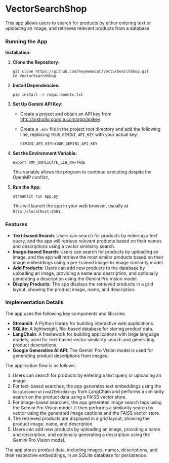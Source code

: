 # VectorSearchShop

This app allows users to search for products by either entering text or uploading an image, and retrieves relevant products from a database

### Running the App

**Installation:**

1.  **Clone the Repository:**

    ```
    git clone https://github.com/heymeowcat/VectorSearchShop.git
    cd VectorSearchShop
    ```

2.  **Install Dependencies:**

    ```
    pip install -r requirements.txt
    ```

3.  **Set Up Gemini API Key:**

    - Create a project and obtain an API key from http://aistudio.google.com/app/apikey:
    - Create a `.env` file in the project root directory and add the following line, replacing `YOUR_GEMINI_API_KEY` with your actual key:

      ```
      GEMINI_API_KEY=YOUR_GEMINI_API_KEY
      ```

4.  **Set the Environment Variable:**

    ```
    export KMP_DUPLICATE_LIB_OK=TRUE
    ```

    This variable allows the program to continue executing despite the OpenMP conflict,

5.  **Run the App:**

    ```
    streamlit run app.py
    ```

    This will launch the app in your web browser, usually at `http://localhost:8501`.

### **Features**

- **Text-based Search**: Users can search for products by entering a text query, and the app will retrieve relevant products based on their names and descriptions using a vector similarity search.
- **Image-based Search**: Users can search for products by uploading an image, and the app will retrieve the most similar products based on their image embeddings using a pre-trained image-to-image similarity model.
- **Add Products**: Users can add new products to the database by uploading an image, providing a name and description, and optionally generating a description using the Gemini Pro Vision model.
- **Display Products**: The app displays the retrieved products in a grid layout, showing the product image, name, and description.

### **Implementation Details**

The app uses the following key components and libraries:

- **Streamlit**: A Python library for building interactive web applications.
- **SQLite**: A lightweight, file-based database for storing product data.
- **LangChain**: A framework for building applications with large language models, used for text-based vector similarity search and generating product descriptions.
- **Google Generative AI API**: The Gemini Pro Vision model is used for generating product descriptions from images.

The application flow is as follows:

1. Users can search for products by entering a text query or uploading an image.
2. For text-based searches, the app generates text embeddings using the `GoogleGenerativeAIEmbeddings` from LangChain and performs a similarity search on the product data using a FAISS vector store.
3. For image-based searches, the app generates image search tags using the Gemini Pro Vision model. It then performs a similarity search by vector using the generated image captions and the FAISS vector store.
4. The retrieved products are displayed in a grid layout, showing the product image, name, and description.
5. Users can add new products by uploading an image, providing a name and description, and optionally generating a description using the Gemini Pro Vision model.

The app stores product data, including images, names, descriptions, and their respective embeddings, in an SQLite database for persistence.
